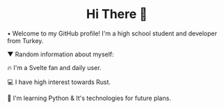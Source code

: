 <h1 align="center">Hi There 👋</h1>

• Welcome to my GitHub profile! I'm a high school student and developer from Turkey.

▼ Random information about myself:

 🔥 I'm a Svelte fan and daily user.
 
 💻 I have high interest towards Rust.
 
 📖 I'm learning Python & It's technologies for future plans.
